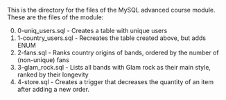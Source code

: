 This is the directory for the files of the MySQL advanced course module. These are the files of the module:

0) 0-uniq_users.sql - Creates a table with unique users
1) 1-country_users.sql - Recreates the table created above, but adds ENUM
2) 2-fans.sql - Ranks country origins of bands, ordered by the number of (non-unique) fans
3) 3-glam_rock.sql -  Lists all bands with Glam rock as their main style, ranked by their longevity
4) 4-store.sql -  Creates a trigger that decreases the quantity of an item after adding a new order.
